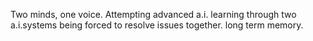 Two minds, one voice. Attempting advanced a.i. learning through two a.i.systems being forced to resolve issues together. long term memory.
